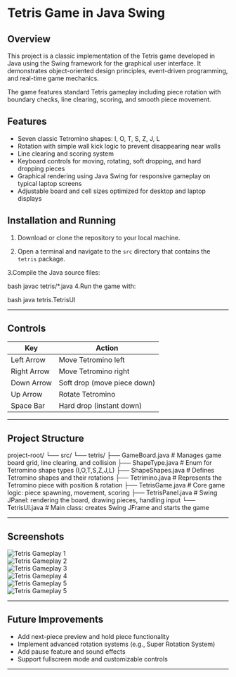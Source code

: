 # Tetris Game in Java Swing

## Overview

This project is a classic implementation of the Tetris game developed in Java using the Swing framework for the graphical user interface. It demonstrates object-oriented design principles, event-driven programming, and real-time game mechanics.

The game features standard Tetris gameplay including piece rotation with boundary checks, line clearing, scoring, and smooth piece movement.


## Features

- Seven classic Tetromino shapes: I, O, T, S, Z, J, L  
- Rotation with simple wall kick logic to prevent disappearing near walls  
- Line clearing and scoring system  
- Keyboard controls for moving, rotating, soft dropping, and hard dropping pieces  
- Graphical rendering using Java Swing for responsive gameplay on typical laptop screens  
- Adjustable board and cell sizes optimized for desktop and laptop displays  


## Installation and Running

1. Download or clone the repository to your local machine.  

2. Open a terminal and navigate to the `src` directory that contains the `tetris` package.  

3.Compile the Java source files:

bash
javac tetris/*.java
4.Run the game with:

bash
java tetris.TetrisUI


---

## Controls

| Key         | Action                     |
|-------------|----------------------------|
| Left Arrow  | Move Tetromino left        |
| Right Arrow | Move Tetromino right       |
| Down Arrow  | Soft drop (move piece down)|
| Up Arrow    | Rotate Tetromino           |
| Space Bar   | Hard drop (instant down)   |

---

## Project Structure

project-root/
└── src/
    └── tetris/
        ├── GameBoard.java         # Manages game board grid, line clearing, and collision
        ├── ShapeType.java         # Enum for Tetromino shape types (I,O,T,S,Z,J,L)
        ├── ShapeShapes.java       # Defines Tetromino shapes and their rotations
        ├── Tetrimino.java         # Represents the Tetromino piece with position & rotation
        ├── TetrisGame.java        # Core game logic: piece spawning, movement, scoring
        ├── TetrisPanel.java       # Swing JPanel: rendering the board, drawing pieces, handling input
        └── TetrisUI.java          # Main class: creates Swing JFrame and starts the game



---

## Screenshots


![Tetris Gameplay 1](images/tetris1.png)  
![Tetris Gameplay 2](images/tetris2.png)  
![Tetris Gameplay 3](images/tetris3.png)  
![Tetris Gameplay 4](images/tetris4.png)  
![Tetris Gameplay 5](images/tetris5.png)  
![Tetris Gameplay 5](images/tetris6.png)  

---

## Future Improvements

- Add next-piece preview and hold piece functionality  
- Implement advanced rotation systems (e.g., Super Rotation System)  
- Add pause feature and sound effects  
- Support fullscreen mode and customizable controls  

---
